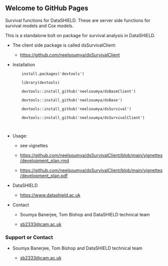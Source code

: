 ## Welcome to GitHub Pages


Survival functions for DataSHIELD. These are server side functions for survival models and Cox models.

This is a standalone bolt on package for survival analysis in DataSHIELD.

* The client side package is called dsSurvivalClient:

    * https://github.com/neelsoumya/dsSurvivalClient

* Installation

    ```
        install.packages('devtools')
	
        library(devtools)
	
        devtools::install_github('neelsoumya/dsBaseClient')
	
        devtools::install_github('neelsoumya/dsBase')
	
        devtools::install_github('neelsoumya/dsSurvival')
   
        devtools::install_github('neelsoumya/dsSurvivalClient')
		
	 
    
    ```


* Usage:

    * see vignettes

    * https://github.com/neelsoumya/dsSurvivalClient/blob/main/vignettes/development_plan.rmd

    * https://github.com/neelsoumya/dsSurvivalClient/blob/main/vignettes/development_plan.pdf 

* DataSHIELD 

    * https://www.datashield.ac.uk

* Contact

    * Soumya Banerjee, Tom Bishop and DataSHIELD technical team

    * sb2333@cam.ac.uk


### Support or Contact

* Soumya Banerjee, Tom Bishop and DataSHIELD technical team

    * sb2333@cam.ac.uk

